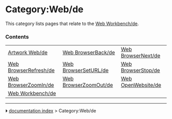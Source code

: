 # Category:Web/de
This category lists pages that relate to the [Web Workbench/de](Web_Workbench/de.md).

### Contents

|     |     |     |
| --- | --- | --- |
| [Artwork Web/de](Artwork_Web/de.md) | [Web BrowserBack/de](Web_BrowserBack/de.md) | [Web BrowserNext/de](Web_BrowserNext/de.md) |
| [Web BrowserRefresh/de](Web_BrowserRefresh/de.md) | [Web BrowserSetURL/de](Web_BrowserSetURL/de.md) | [Web BrowserStop/de](Web_BrowserStop/de.md) |
| [Web BrowserZoomIn/de](Web_BrowserZoomIn/de.md) | [Web BrowserZoomOut/de](Web_BrowserZoomOut/de.md) | [Web OpenWebsite/de](Web_OpenWebsite/de.md) |
| [Web Workbench/de](Web_Workbench/de.md) |



---
⏵ [documentation index](../README.md) > Category:Web/de
